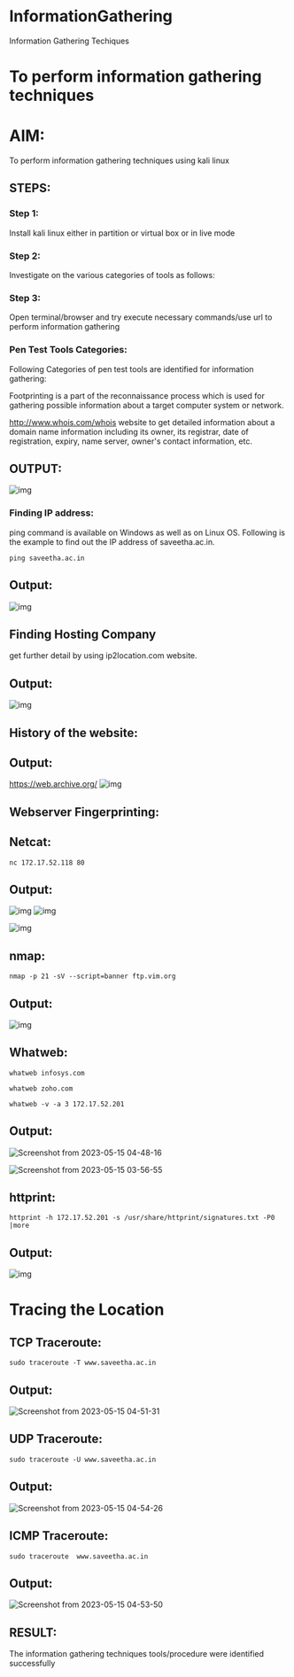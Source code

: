 # InformationGathering
Information Gathering Techiques

# To perform information gathering techniques

# AIM:

To perform information gathering techniques using kali linux 

## STEPS:

### Step 1:

Install kali linux either in partition or virtual box or in live mode

### Step 2:

Investigate on the various categories of tools as follows:

### Step 3:
Open terminal/browser and try execute necessary commands/use url to perform information gathering
### Pen Test Tools Categories:

Following Categories of pen test tools are identified for information gathering:

Footprinting is a part of the reconnaissance process which is used for gathering possible information about a target computer system or network.

http://www.whois.com/whois website to get detailed information about a domain name information including its owner, its registrar, date of registration, expiry, name server, owner's contact information, etc.


## OUTPUT:
![img](https://user-images.githubusercontent.com/118707693/238300689-505c1008-6602-4c30-a18f-a19831193609.png)
### Finding IP address:

ping command is available on Windows as well as on Linux OS. Following is the example to find out the IP address of saveetha.ac.in.

```
ping saveetha.ac.in
```

## Output:
![img](s1.png)

## Finding Hosting Company

get further detail by using ip2location.com website.
## Output:
![img](https://user-images.githubusercontent.com/118707693/238302790-ad2a8edd-7197-44ae-9f54-94375c7114a9.png)


## History of the website:
## Output:

https://web.archive.org/
![img](https://user-images.githubusercontent.com/118707693/238300893-192a1d85-246e-45ad-bcd0-0a70e209c601.png)
## Webserver Fingerprinting:
## Netcat:
```
nc 172.17.52.118 80
```
## Output:
![img](s2.png)
![img](s3.png)

![img](s4.png)
## nmap:
```
nmap -p 21 -sV --script=banner ftp.vim.org
```
## Output:
![img](s4.png)
## Whatweb:
```
whatweb infosys.com
```
```
whatweb zoho.com
```
```
whatweb -v -a 3 172.17.52.201
```
## Output:

![Screenshot from 2023-05-15 04-48-16](s5.png)

![Screenshot from 2023-05-15 03-56-55](s6.png)


## httprint:
```
httprint -h 172.17.52.201 -s /usr/share/httprint/signatures.txt -P0 |more
```
## Output:
![img](https://user-images.githubusercontent.com/118707693/238301937-a70e6db5-d324-4bee-80f9-9dfdf9b37338.png)




# Tracing the Location
## TCP Traceroute:
```
sudo traceroute -T www.saveetha.ac.in
```
## Output:


![Screenshot from 2023-05-15 04-51-31](s8.png)



## UDP Traceroute:
```
sudo traceroute -U www.saveetha.ac.in
```
## Output:


![Screenshot from 2023-05-15 04-54-26](s9.png)



## ICMP Traceroute:
```
sudo traceroute  www.saveetha.ac.in
```
## Output:

![Screenshot from 2023-05-15 04-53-50](s10.png)

## RESULT:
The information gathering techniques tools/procedure were  identified successfully

